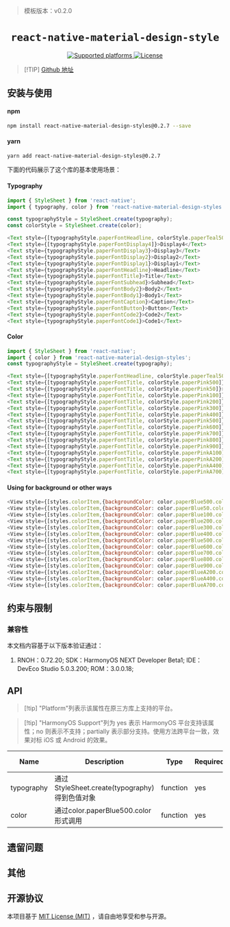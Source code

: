

> 模板版本：v0.2.0

<p align="center">
  <h1 align="center"> <code>react-native-material-design-style</code> </h1>
</p>
<p align="center">
    <a href="https://github.com/binggg/react-native-material-design-styles">
        <img src="https://img.shields.io/badge/platforms-android%20|%20ios%20|%20harmony%20-lightgrey.svg" alt="Supported platforms" />
    </a>
    <a href="https://www.mit-license.org/">
        <img src="https://img.shields.io/badge/license-MIT-green.svg" alt="License" />
        <!-- <img src="https://img.shields.io/badge/license-Apache-blue.svg" alt="License" /> -->
    </a>
</p>

> [!TIP] [Github 地址](https://github.com/binggg/react-native-material-design-styles)



## 安装与使用



<!-- tabs:start -->

#### **npm**

```bash
npm install react-native-material-design-styles@0.2.7 --save
```
#### **yarn**

```bash
yarn add react-native-material-design-styles@0.2.7
```

<!-- tabs:end -->

下面的代码展示了这个库的基本使用场景：


#### **Typography**

```js
import { StyleSheet } from 'react-native';
import { typography, color } from 'react-native-material-design-styles';

const typographyStyle = StyleSheet.create(typography);
const colorStyle = StyleSheet.create(color);

<Text style={[typographyStyle.paperFontHeadline, colorStyle.paperTeal500]}>Typography</Text>
<Text style={[typographyStyle.paperFontDisplay4]}>Display4</Text>
<Text style={typographyStyle.paperFontDisplay3}>Display3</Text>
<Text style={typographyStyle.paperFontDisplay2}>Display2</Text>
<Text style={typographyStyle.paperFontDisplay1}>Display1</Text>
<Text style={typographyStyle.paperFontHeadline}>Headline</Text>
<Text style={typographyStyle.paperFontTitle}>Title</Text>
<Text style={typographyStyle.paperFontSubhead}>Subhead</Text>
<Text style={typographyStyle.paperFontBody2}>Body2</Text>
<Text style={typographyStyle.paperFontBody1}>Body1</Text>
<Text style={typographyStyle.paperFontCaption}>Caption</Text>
<Text style={typographyStyle.paperFontButton}>Button</Text>
<Text style={typographyStyle.paperFontCode2}>Code2</Text>
<Text style={typographyStyle.paperFontCode1}>Code1</Text>
```
#### **Color**
```js
import { StyleSheet } from 'react-native';
import { color } from 'react-native-material-design-styles';
const typographyStyle = StyleSheet.create(typography);

<Text style={[typographyStyle.paperFontHeadline, colorStyle.paperTeal500]}>Text Color</Text>
<Text style={[typographyStyle.paperFontTitle, colorStyle.paperPink500]}>paperPink500</Text>
<Text style={[typographyStyle.paperFontTitle, colorStyle.paperPink50]}>paperPink50</Text>
<Text style={[typographyStyle.paperFontTitle, colorStyle.paperPink100]}>paperPink100</Text>
<Text style={[typographyStyle.paperFontTitle, colorStyle.paperPink200]}>paperPink200</Text>
<Text style={[typographyStyle.paperFontTitle, colorStyle.paperPink300]}>paperPink300</Text>
<Text style={[typographyStyle.paperFontTitle, colorStyle.paperPink400]}>paperPink400</Text>
<Text style={[typographyStyle.paperFontTitle, colorStyle.paperPink500]}>paperPink500</Text>
<Text style={[typographyStyle.paperFontTitle, colorStyle.paperPink600]}>paperPink600</Text>
<Text style={[typographyStyle.paperFontTitle, colorStyle.paperPink700]}>paperPink700</Text>
<Text style={[typographyStyle.paperFontTitle, colorStyle.paperPink800]}>paperPink800</Text>
<Text style={[typographyStyle.paperFontTitle, colorStyle.paperPink900]}>paperPink900</Text>
<Text style={[typographyStyle.paperFontTitle, colorStyle.paperPinkA100]}>paperPinkA100</Text>
<Text style={[typographyStyle.paperFontTitle, colorStyle.paperPinkA200]}>paperPinkA200</Text>
<Text style={[typographyStyle.paperFontTitle, colorStyle.paperPinkA400]}>paperPinkA400</Text>
<Text style={[typographyStyle.paperFontTitle, colorStyle.paperPinkA700]}>paperPinkA700</Text>
```
#### **Using for background or other ways**
```js
<View style={[styles.colorItem,{backgroundColor: color.paperBlue500.color}]}></View>
<View style={[styles.colorItem,{backgroundColor: color.paperBlue50.color}]}></View>
<View style={[styles.colorItem,{backgroundColor: color.paperBlue100.color}]}></View>
<View style={[styles.colorItem,{backgroundColor: color.paperBlue200.color}]}></View>
<View style={[styles.colorItem,{backgroundColor: color.paperBlue300.color}]}></View>
<View style={[styles.colorItem,{backgroundColor: color.paperBlue400.color}]}></View>
<View style={[styles.colorItem,{backgroundColor: color.paperBlue500.color}]}></View>
<View style={[styles.colorItem,{backgroundColor: color.paperBlue600.color}]}></View>
<View style={[styles.colorItem,{backgroundColor: color.paperBlue700.color}]}></View>
<View style={[styles.colorItem,{backgroundColor: color.paperBlue800.color}]}></View>
<View style={[styles.colorItem,{backgroundColor: color.paperBlue900.color}]}></View>
<View style={[styles.colorItem,{backgroundColor: color.paperBlueA200.color}]}></View>
<View style={[styles.colorItem,{backgroundColor: color.paperBlueA400.color}]}></View>
<View style={[styles.colorItem,{backgroundColor: color.paperBlueA700.color}]}></View>
```


## 约束与限制

### 兼容性


本文档内容基于以下版本验证通过：


1. RNOH：0.72.20; SDK：HarmonyOS NEXT Developer Beta1; IDE：DevEco Studio 5.0.3.200; ROM：3.0.0.18;



## API

> [!tip] "Platform"列表示该属性在原三方库上支持的平台。

> [!tip] "HarmonyOS Support"列为 yes 表示 HarmonyOS 平台支持该属性；no 则表示不支持；partially 表示部分支持。使用方法跨平台一致，效果对标 iOS 或 Android 的效果。

| Name | Description | Type | Required | Platform | HarmonyOS Support  |
| ---- | ----------- | ---- | -------- | -------- | ------------------ |
| typography  | 通过 StyleSheet.create(typography)得到色值对象         | function  | yes | iOS/android      | yes |
| color  | 通过color.paperBlue500.color形式调用         | function  | yes | iOS/android      | yes |
## 遗留问题



## 其他

## 开源协议

本项目基于 [MIT License (MIT)](https://www.mit-license.org/) ，请自由地享受和参与开源。


